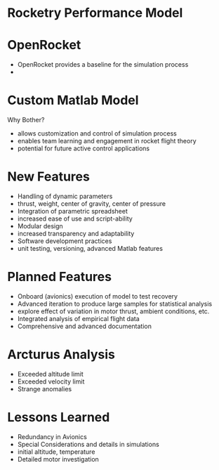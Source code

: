 # Rocketry Performance Model

# OpenRocket

- OpenRocket provides a baseline for the simulation process
- 

# Custom Matlab Model

Why Bother?

- allows customization and control of simulation process
- enables team learning and engagement in rocket flight theory
- potential for future active control applications 

# New Features

- Handling of dynamic parameters
 - thrust, weight, center of gravity, center of pressure
- Integration of parametric spreadsheet
 - increased ease of use and script-ability
- Modular design
 - increased transparency and adaptability
- Software development practices
 - unit testing, versioning, advanced Matlab features

# Planned Features 

- Onboard (avionics) execution of model to test recovery
- Advanced iteration to produce large samples for statistical analysis
 - explore effect of variation in motor thrust, ambient conditions, etc.
- Integrated analysis of empirical flight data
- Comprehensive and advanced documentation

# Arcturus Analysis

- Exceeded altitude limit
- Exceeded velocity limit
- Strange anomalies

# Lessons Learned

- Redundancy in Avionics
- Special Considerations and details in simulations
 - initial altitude, temperature
- Detailed motor investigation 



